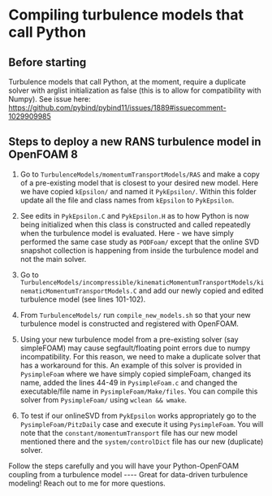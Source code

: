 # Compiling turbulence models that call Python
## Before starting

Turbulence models that call Python, at the moment, require a duplicate solver with arglist initialization as false (this is to allow for compatibility with Numpy). See issue here: 
https://github.com/pybind/pybind11/issues/1889#issuecomment-1029909985

## Steps to deploy a new RANS turbulence model in OpenFOAM 8
1. Go to `TurbulenceModels/momentumTransportModels/RAS` and make a copy of a pre-existing model that is closest to your desired new model. Here we have copied `kEpsilon/` and named it `PykEpsilon/`. Within this folder update all the file and class names from `kEpsilon` to `PykEpsilon`. 

2. See edits in `PykEpsilon.C` and `PykEpsilon.H` as to how Python is now being initialized when this class is constructed and called repeatedly when the turbulence model is evaluated. Here - we have simply performed the same case study as `PODFoam/` except that the online SVD snapshot collection is happening from inside the turbulence model and not the main solver. 

3. Go to `TurbulenceModels/incompressible/kinematicMomentumTransportModels/kinematicMomentumTransportModels.C` and add our newly copied and edited turbulence model (see lines 101-102).

4. From `TurbulenceModels/` run `compile_new_models.sh` so that your new turbulence model is constructed and registered with OpenFOAM.

5. Using your new turbulence model from a pre-existing solver (say simpleFOAM) may cause segfault/floating point errors due to numpy incompatibility. For this reason, we need to make a duplicate solver that has a workaround for this. An example of this solver is provided in `PysimpleFoam` where we have simply copied simpleFoam, changed its name, added the lines 44-49 in `PysimpleFoam.c` and changed the executable/file name in `PysimpleFoam/Make/files`. You can compile this solver from `PysimpleFoam/` using `wclean && wmake`.

6. To test if our onlineSVD from `PykEpsilon` works appropriately go to the `PysimpleFoam/PitzDaily` case and execute it using `PysimpleFoam`. You will note that the `constant/momentumTransport` file has our new model mentioned there and the `system/controlDict` file has our new (duplicate) solver. 


Follow the steps carefully and you will have your Python-OpenFOAM coupling from a turbulence model ---- Great for data-driven turbulence modeling! Reach out to me for more questions. 